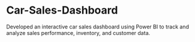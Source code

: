 # Car-Sales-Dashboard
Developed an interactive car sales dashboard using Power BI to track and analyze sales performance, inventory, and customer data.
